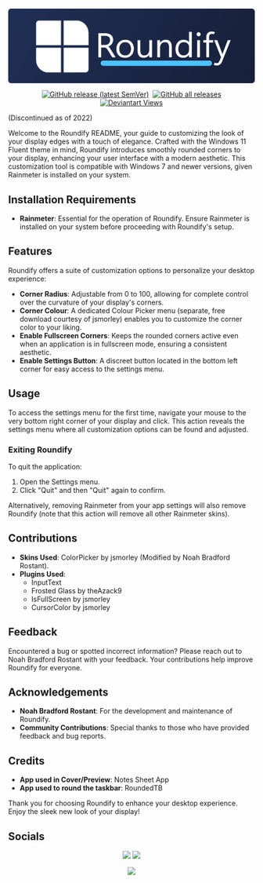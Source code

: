 <img align="center" src="https://github.com/NoahBRostant/Roundify/blob/main/images/RoundifyBannerSmallRound.png?raw=true"></img>
<p align="center">
    <a href="https://github.com/noahbrostant/Roundify/releases/latest"><img style="margin-left: 2px; margin-right: 2px;" alt="GitHub release (latest SemVer)" src="https://img.shields.io/github/v/release/noahbrostant/Roundify?sort=semver"></a>
    <a href="https://github.com/noahbrostant/Roundify/releases/latest"><img style="margin-left: 2px; margin-right: 2px;" alt="GitHub all releases" src="https://img.shields.io/github/downloads/noahbrostant/Roundify/total"></a>
    <a href="https://www.deviantart.com/noahbradford/art/Roundify-DISCONTINUED-892181221"><img style="margin-left: 2px; margin-right: 2px;" alt="Deviantart Views" src="https://img.shields.io/badge/Views-6.7K-brightgreen?style=flat&logo=deviantart"></a>
</p>

(Discontinued as of 2022)

Welcome to the Roundify README, your guide to customizing the look of your display edges with a touch of elegance. Crafted with the Windows 11 Fluent theme in mind, Roundify introduces smoothly rounded corners to your display, enhancing your user interface with a modern aesthetic. This customization tool is compatible with Windows 7 and newer versions, given Rainmeter is installed on your system.

## Installation Requirements

- **Rainmeter**: Essential for the operation of Roundify. Ensure Rainmeter is installed on your system before proceeding with Roundify's setup.

## Features

Roundify offers a suite of customization options to personalize your desktop experience:

- **Corner Radius**: Adjustable from 0 to 100, allowing for complete control over the curvature of your display's corners.
- **Corner Colour**: A dedicated Colour Picker menu (separate, free download courtesy of jsmorley) enables you to customize the corner color to your liking.
- **Enable Fullscreen Corners**: Keeps the rounded corners active even when an application is in fullscreen mode, ensuring a consistent aesthetic.
- **Enable Settings Button**: A discreet button located in the bottom left corner for easy access to the settings menu.

## Usage

To access the settings menu for the first time, navigate your mouse to the very bottom right corner of your display and click. This action reveals the settings menu where all customization options can be found and adjusted.

### Exiting Roundify

To quit the application:
1. Open the Settings menu.
2. Click "Quit" and then "Quit" again to confirm.

Alternatively, removing Rainmeter from your app settings will also remove Roundify (note that this action will remove all other Rainmeter skins).

## Contributions

- **Skins Used**: ColorPicker by jsmorley (Modified by Noah Bradford Rostant).
- **Plugins Used**:
  - InputText
  - Frosted Glass by theAzack9
  - IsFullScreen by jsmorley
  - CursorColor by jsmorley

## Feedback

Encountered a bug or spotted incorrect information? Please reach out to Noah Bradford Rostant with your feedback. Your contributions help improve Roundify for everyone.

## Acknowledgements

- **Noah Bradford Rostant**: For the development and maintenance of Roundify.
- **Community Contributions**: Special thanks to those who have provided feedback and bug reports.

## Credits

- **App used in Cover/Preview**: Notes Sheet App
- **App used to round the taskbar**: RoundedTB

Thank you for choosing Roundify to enhance your desktop experience. Enjoy the sleek new look of your display!

## Socials

<p align="center">
    <a href="https://www.instagram.com/noahbrostant/"><img src="https://img.icons8.com/fluency/48/000000/instagram-new.png"></img></a>
    <a href="https://www.deviantart.com/noahbradford"><img src="https://img.icons8.com/color/48/000000/devianart.png"></img></a>
</p>
<p align="center">
    <a href="https://ko-fi.com/P5P5696XP"><img src="https://ko-fi.com/img/githubbutton_sm.svg"></img></a>
</p>